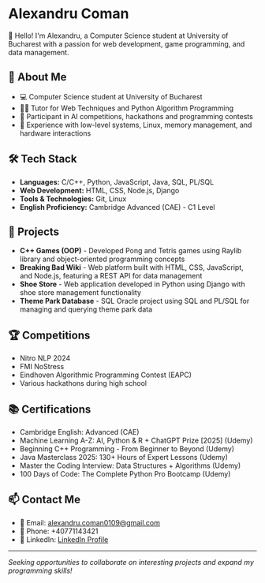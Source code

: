 # Alexandru Coman

👋 Hello! I'm Alexandru, a Computer Science student at University of Bucharest with a passion for web development, game programming, and data management.

## 🚀 About Me
- 💻 Computer Science student at University of Bucharest
- 👨‍🏫 Tutor for Web Techniques and Python Algorithm Programming
- 🌟 Participant in AI competitions, hackathons and programming contests
- 🔧 Experience with low-level systems, Linux, memory management, and hardware interactions

## 🛠️ Tech Stack
- **Languages:** C/C++, Python, JavaScript, Java, SQL, PL/SQL
- **Web Development:** HTML, CSS, Node.js, Django
- **Tools & Technologies:** Git, Linux
- **English Proficiency:** Cambridge Advanced (CAE) - C1 Level

## 🎯 Projects
- **C++ Games (OOP)** - Developed Pong and Tetris games using Raylib library and object-oriented programming concepts
- **Breaking Bad Wiki** - Web platform built with HTML, CSS, JavaScript, and Node.js, featuring a REST API for data management
- **Shoe Store** - Web application developed in Python using Django with shoe store management functionality
- **Theme Park Database** - SQL Oracle project using SQL and PL/SQL for managing and querying theme park data

## 🏆 Competitions
- Nitro NLP 2024
- FMI NoStress
- Eindhoven Algorithmic Programming Contest (EAPC)
- Various hackathons during high school

## 📚 Certifications
- Cambridge English: Advanced (CAE)
- Machine Learning A-Z: AI, Python & R + ChatGPT Prize [2025] (Udemy)
- Beginning C++ Programming - From Beginner to Beyond (Udemy)
- Java Masterclass 2025: 130+ Hours of Expert Lessons (Udemy)
- Master the Coding Interview: Data Structures + Algorithms (Udemy)
- 100 Days of Code: The Complete Python Pro Bootcamp (Udemy)

## 📫 Contact Me
- 📧 Email: alexandru.coman0109@gmail.com
- 📱 Phone: +40771143421
- 🔗 LinkedIn: [LinkedIn Profile](https://www.linkedin.com/in/your-linkedin-handle/)

---

*Seeking opportunities to collaborate on interesting projects and expand my programming skills!*
